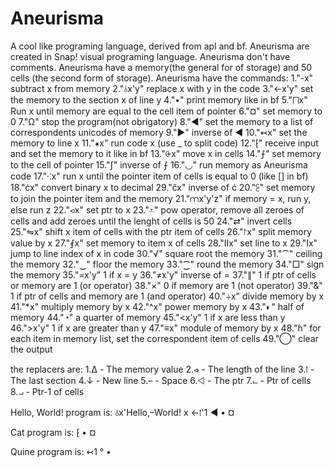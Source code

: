 # Aneurisma
A cool like programing language, derived from apl and bf.
Aneurisma are created in Snap! visual programing language.
Aneurisma don't have comments.
Aneurisma have a memory(the general for of storage) and 50 cells (the second form of storage).
Aneurisma have the commands:
1."-x" subtract x from memory
2."⫰x'y" replace x with y in the code
3."←x'y" set the memory to the section x of line y
4."•" print memory like in bf
5."⨅x" Run x until memory are equal to the cell item of pointer
6."¤" set memory to 0
7."Ω" stop the program(not obrigatory)
8."&#9664;" set the memory to a list of correspondents unicodes of memory
9."&#x25B6;" inverse of &#9664;
10."↢x" set the memory to line x
11."⁕x" run code x (use _ to split code)
12."⁅" receive input and set the memory to it like in bf
13."⨭x" move x in cells
14."⨍" set memory to the cell of pointer
15."ʃ" inverse of ⨍
16."◡" run memory as Aneurisma code
17."⁖x" run x until the pointer item of cells is equal to 0 (like [] in bf)
18."ċx" convert binary x to decimal
29."ĉx" inverse of ċ
20."⫕" set memory to join the pointer item and the memory
21."⩋x'y'z" if memory = x, run y, else run z
22."⪦x" set ptr to x
23."⩡" pow operator, remove all zeroes of cells and add zeroes until the lenght of cells is 50
24."⇄" invert cells
25."⇋x" shift x item of cells with the ptr item of cells
26."⨡x" split memory value by x
27."⨐x" set memory to item x of cells
28."Ⅱx" set line to x
29."Ⅰx" jump to line index of x in code
30."√" square root the memory
31."⁀" ceiling the memory
32."‿" floor the memory
33."⁐" round the memory
34."□" sign the memory
35."=x'y" 1 if x = y
36."≠x'y" inverse of =
37."∥" 1 if ptr of cells or memory are 1 (or operator)
38."×" 0 if memory are 1 (not operator)
39."&" 1 if ptr of cells and memory are 1 (and operator)
40."÷x" divide memory by x
41."*x" multiply memory by x
42."^x" power memory by x
43."◐" half of memory
44."◔" a quarter of memory
45."<x'y" 1 if x are less than y
46.">x'y" 1 if x are greater than y
47."≡x" module of memory by x
48."ɦ" for each item in memory list, set the correspondent item of cells
49."◯" clear the output

the replacers are:
1.Δ  - The memory value
2.⩹  - The length of the line
3.⁞  - The last section
4.↓ - New line
5.– - Space
6.⨞  - The ptr
7.⨽  - Ptr of cells
8.⨼  - Ptr-1 of cells

Hello, World! program is:
 ⫰x'Hello,–World! x ←⁞'1 &#9664; • ¤

Cat program is:
 ⁅ • ¤

Quine program is:
 ↢1 ° •
